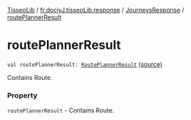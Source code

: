 [TisseoLib](../../index.md) / [fr.docjyJ.tisseoLib.response](../index.md) / [JourneysResponse](index.md) / [routePlannerResult](./route-planner-result.md)

# routePlannerResult

`val routePlannerResult: `[`RoutePlannerResult`](../../fr.docjy-j.tisseo-lib.model.journey/-route-planner-result/index.md) [(source)](https://github.com/docjyj/tisseoLib/tree/master/src/main/kotlin/fr/docjyJ/tisseoLib/response/JourneysResponse.kt#L20)

Contains Route.

### Property

`routePlannerResult` - Contains Route.